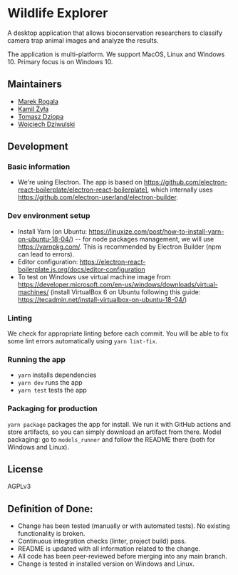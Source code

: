 # Wildlife Explorer

A desktop application that allows bioconservation researchers to classify camera trap animal images and analyze the results.

The application is multi-platform. We support MacOS, Linux and Windows 10. Primary focus is on Windows 10.

## Maintainers

- [Marek Rogala](https://github.com/marekrogala)
- [Kamil Żyła](https://github.com/kamilzyla)
- [Tomasz Dziopa](https://github.com/tomecki)
- [Wojciech Dziwulski](https://github.com/wojdziw)

## Development

### Basic information

- We're using Electron. The app is based on https://github.com/electron-react-boilerplate/electron-react-boilerplate], which internally uses https://github.com/electron-userland/electron-builder.

### Dev environment setup

- Install Yarn (on Ubuntu: https://linuxize.com/post/how-to-install-yarn-on-ubuntu-18-04/) -- for node packages management, we will use https://yarnpkg.com/. This is recommended by Electron Builder (npm can lead to errors).
- Editor configuration: https://electron-react-boilerplate.js.org/docs/editor-configuration
- To test on Windows use virtual machine image from https://developer.microsoft.com/en-us/windows/downloads/virtual-machines/ (install VirtualBox 6 on Ubuntu following this guide: https://tecadmin.net/install-virtualbox-on-ubuntu-18-04/)

### Linting

We check for appropriate linting before each commit. You will be able to fix some lint errors automatically using `yarn lint-fix`.

### Running the app

- `yarn` installs dependencies
- `yarn dev` runs the app
- `yarn test` tests the app

### Packaging for production

`yarn package` packages the app for install. We run it with GitHub actions and store artifacts, so you can simply download an artifact from there.
Model packaging: go to `models_runner` and follow the README there (both for Windows and Linux).

## License
AGPLv3

## Definition of Done:
- Change has been tested (manually or with automated tests). No existing functionality is broken.
- Continuous integration checks (linter, project build) pass.
- README is updated with all information related to the change.
- All code has been peer-reviewed before merging into any main branch.
- Change is tested in installed version on Windows and Linux.
